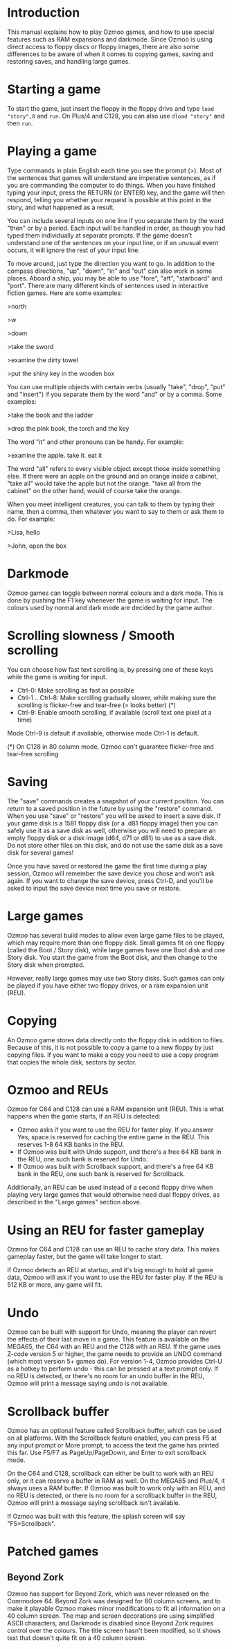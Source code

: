 <!-- pandoc manual.md -o manual.pdf -->

# Introduction

This manual explains how to play Ozmoo games, and how to use special features such as RAM expansions and darkmode. Since Ozmoo is using direct access to floppy discs or floppy images, there are also some differences to be aware of when it comes to copying games, saving and restoring saves, and handling large games. 

# Starting a game

To start the game, just insert the floppy in the floppy drive and type `load "story",8` and `run`. On Plus/4 and C128, you can also use `dload "story"` and then `run`.

# Playing a game

Type commands in plain English each time you see the prompt (\>). Most of the sentences that games will understand are imperative sentences, as if you are commanding the computer to do things. When you have finished typing your input, press the RETURN (or ENTER) key, and the game will then respond, telling you whether your request is possible at this point in the story, and what happened as a result.

You can include several inputs on one line if you separate them by the word "then" or by a period. Each input will be handled in order, as though you had typed them individually at separate prompts. If the game doesn't understand one of the sentences on your input line, or if an unusual event occurs, it will ignore the rest of your input line. 

To move around, just type the direction you want to go. In addition to the compass directions, "up", "down", "in" and "out" can also work in some places. Aboard a ship, you may be able to use "fore", "aft", "starboard" and "port". There are many different kinds of sentences used in interactive fiction games. Here are some examples:

\>north

\>w

\>down 

\>take the sword

\>examine the dirty towel

\>put the shiny key in the wooden box

You can use multiple objects with certain verbs (usually "take", "drop", "put" and "insert") if you separate them by the word "and" or by a comma. Some examples: 

\>take the book and the ladder

\>drop the pink book, the torch and the key


The word "it" and other pronouns can be handy. For example:

\>examine the apple. take it. eat it

The word "all" refers to every visible object except those inside something else. If there were an apple on the ground and an orange inside a cabinet, "take all" would take the apple but not the orange. "take all from the cabinet" on the other hand, would of course take the orange.

When you meet intelligent creatures, you can talk to them by typing their name, then a comma, then whatever you want to say to them or ask them to do. For example:

\>Lisa, hello

\>John, open the box

# Darkmode
Ozmoo games can toggle between normal colours and a dark mode. This is done by pushing the F1 key whenever the game is waiting for input. The colours used by normal and dark mode are decided by the game author.

# Scrolling slowness / Smooth scrolling
You can choose how fast text scrolling is, by pressing one of these keys while the game is waiting for input.

* Ctrl-0: Make scrolling as fast as possible
* Ctrl-1 .. Ctrl-8: Make scrolling gradually slower, while making sure the scrolling is flicker-free and tear-free (= looks better) (*)
* Ctrl-9: Enable smooth scrolling, if available (scroll text one pixel at a time)

Mode Ctrl-9 is default if available, otherwise mode Ctrl-1 is default.

(*) On C128 in 80 column mode, Ozmoo can't guarantee flicker-free and tear-free scrolling

# Saving
The "save" commands creates a snapshot of your current position. You can return to a saved position in the future by using the "restore" command. When you use "save" or "restore" you will be asked to insert a save disk. If your game disk is a 1581 floppy disk (or a .d81 floppy image) then you can safely use it as a save disk as well, otherwise you will need to prepare an empty floppy disk or a disk image (d64, d71 or d81) to use as a save disk. Do not store other files on this disk, and do not use the same disk as a save disk for several games!

Once you have saved or restored the game the first time during a play session, Ozmoo will remember the save device you chose and won't ask again. If you want to change the save device, press Ctrl-D, and you'll be asked to input the save device next time you save or restore.

# Large games
Ozmoo has several build modes to allow even large game files to be played, which may require more than one floppy disk. Small games fit on one floppy (called the Boot / Story disk), while large games have one Boot disk and one Story disk. You start the game from the Boot disk, and then change to the Story disk when prompted.

However, really large games may use two Story disks. Such games can only be played if you have either two floppy drives, or a ram expansion unit (REU).

# Copying
An Ozmoo game stores data directly onto the floppy disk in addition to files. Because of this, it is not possible to copy a game to a new floppy by just copying files. If you want to make a copy you need to use a copy program that copies the whole disk, sectors by sector.

# Ozmoo and REUs
Ozmoo for C64 and C128 can use a RAM expansion unit (REU). This is what happens when the game starts, if an REU is detected:
* Ozmoo asks if you want to use the REU for faster play. If you answer Yes, space is reserved for caching the entire game in the REU. This reserves 1-8 64 KB banks in the REU.
* If Ozmoo was built with Undo support, and there's a free 64 KB bank in the REU, one such bank is reserved for Undo.
* If Ozmoo was built with Scrollback support, and there's a free 64 KB bank in the REU, one such bank is reserved for Scrollback.

Additionally, an REU can be used instead of a second floppy drive when playing very large games that would otherwise need dual floppy drives, as described in the "Large games" section above.

# Using an REU for faster gameplay
Ozmoo for C64 and C128 can use an REU to cache story data. This makes gameplay faster, but the game will take longer to start. 

If Ozmoo detects an REU at startup, and it's big enough to hold all game data, Ozmoo will ask if you want to use the REU for faster play. If the REU is 512 KB or more, any game will fit.

# Undo
Ozmoo can be built with support for Undo, meaning the player can revert the effects of their last move in a game. This feature is available on the MEGA65, the C64 with an REU and the C128 with an REU. If the game uses Z-code version 5 or higher, the game needs to provide an UNDO command (which most version 5+ games do). For version 1-4, Ozmoo provides Ctrl-U as a hotkey to perform undo - this can be pressed at a text prompt only. If no REU is detected, or there's no room for an undo buffer in the REU, Ozmoo will print a message saying undo is not available.

# Scrollback buffer
Ozmoo has an optional feature called Scrollback buffer, which can be used on all platforms. With the Scrollback feature enabled, you can press F5 at any input prompt or More prompt, to access the text the game has printed this far. Use F5/F7 as PageUp/PageDown, and Enter to exit scrollback mode. 

On the C64 and C128, scrollback can either be built to work with an REU only, or it can reserve a buffer in RAM as well. On the MEGA65 and Plus/4, it always uses a RAM buffer. If Ozmoo was built to work only with an REU, and no REU is detected, or there is no room for a scrollback buffer in the REU, Ozmoo will print a message saying scrollback isn't available.

If Ozmoo was built with this feature, the splash screen will say "F5=Scrollback".

# Patched games

## Beyond Zork
Ozmoo has support for Beyond Zork, which was never released on the Commodore 64. Beyond Zork was designed for 80 column screens, and to make it playable Ozmoo makes minor modifications to fit all information on a 40 column screen. The map and screen decorations are using simplified ASCII characters, and Darkmode is disabled since Beyond Zork requires control over the colours. The title screen hasn't been modified, so it shows text that doesn't quite fit on a 40 column screen.


